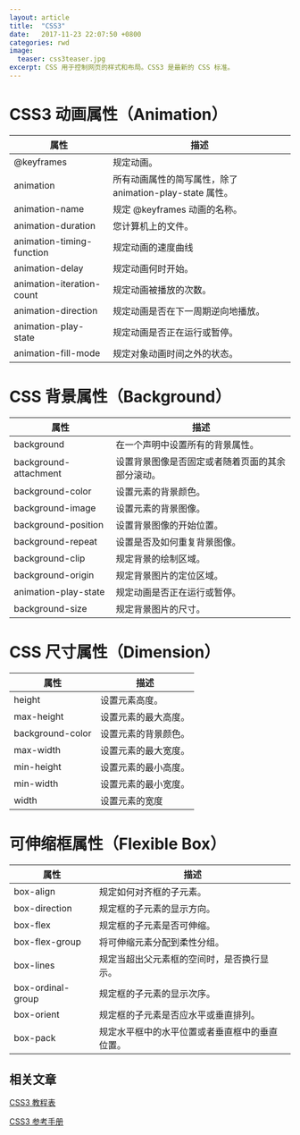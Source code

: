 ```yaml
---
layout: article
title:  "CSS3"
date:   2017-11-23 22:07:50 +0800
categories: rwd 
image:
  teaser: css3teaser.jpg
excerpt: CSS 用于控制网页的样式和布局。CSS3 是最新的 CSS 标准。
---
```


# CSS3 动画属性（Animation）
| 属性 | 描述 |
| ---- | ---- |
| @keyframes | 规定动画。 | 
| animation | 所有动画属性的简写属性，除了 animation-play-state 属性。 |
| animation-name| 规定 @keyframes 动画的名称。 |
| animation-duration | 您计算机上的文件。 |
| animation-timing-function	 | 规定动画的速度曲线 | 
| animation-delay | 规定动画何时开始。 |
| animation-iteration-count | 规定动画被播放的次数。 |
| animation-direction | 规定动画是否在下一周期逆向地播放。 |
| animation-play-state | 规定动画是否正在运行或暂停。 |
| animation-fill-mode | 规定对象动画时间之外的状态。 |

# CSS 背景属性（Background）
| 属性 | 描述 |
| ---- | ---- |
| background | 在一个声明中设置所有的背景属性。 | 
| background-attachment | 设置背景图像是否固定或者随着页面的其余部分滚动。 |
| background-color| 设置元素的背景颜色。 |
| background-image | 设置元素的背景图像。 |
| background-position	 | 设置背景图像的开始位置。 | 
| background-repeat | 设置是否及如何重复背景图像。 |
| background-clip | 规定背景的绘制区域。 |
| background-origin| 规定背景图片的定位区域。 |
| animation-play-state | 规定动画是否正在运行或暂停。 |
| background-size | 规定背景图片的尺寸。 |

# CSS 尺寸属性（Dimension）
| 属性 | 描述 |
| ---- | ---- | 
| height | 设置元素高度。 | 
| max-height | 设置元素的最大高度。 |
| background-color| 设置元素的背景颜色。 |
| max-width | 设置元素的最大宽度。 |
| min-height	 | 设置元素的最小高度。 | 
| min-width | 设置元素的最小宽度。 |
| width | 设置元素的宽度 |

# 可伸缩框属性（Flexible Box）
| 属性 | 描述 |
| ---- | ---- | 
| box-align | 规定如何对齐框的子元素。 | 
| box-direction | 规定框的子元素的显示方向。 |
| box-flex| 规定框的子元素是否可伸缩。 |
| box-flex-group	 | 将可伸缩元素分配到柔性分组。|
| box-lines	 | 规定当超出父元素框的空间时，是否换行显示。 | 
| box-ordinal-group | 规定框的子元素的显示次序。 |
| box-orient | 规定框的子元素是否应水平或垂直排列。 |
| box-pack | 规定水平框中的水平位置或者垂直框中的垂直位置。 |
## 相关文章
[CSS3 教程表](http://www.runoob.com/css3/css3-animations.html)

[CSS3 参考手册](http://www.w3school.com.cn/cssref/index.asp)